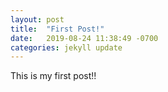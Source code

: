 ```yaml
---
layout: post
title:  "First Post!"
date:   2019-08-24 11:38:49 -0700
categories: jekyll update
---
```


This is my first post!!
